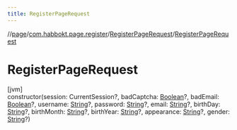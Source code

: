 ```yaml
---
title: RegisterPageRequest
---
```

//[page](../../../index.html)/[com.habbokt.page.register](../index.html)/[RegisterPageRequest](index.html)/[RegisterPageRequest](-register-page-request.html)



# RegisterPageRequest



[jvm]\
constructor(session: CurrentSession?, badCaptcha: [Boolean](https://kotlinlang.org/api/latest/jvm/stdlib/kotlin/-boolean/index.html)?, badEmail: [Boolean](https://kotlinlang.org/api/latest/jvm/stdlib/kotlin/-boolean/index.html)?, username: [String](https://kotlinlang.org/api/latest/jvm/stdlib/kotlin/-string/index.html)?, password: [String](https://kotlinlang.org/api/latest/jvm/stdlib/kotlin/-string/index.html)?, email: [String](https://kotlinlang.org/api/latest/jvm/stdlib/kotlin/-string/index.html)?, birthDay: [String](https://kotlinlang.org/api/latest/jvm/stdlib/kotlin/-string/index.html)?, birthMonth: [String](https://kotlinlang.org/api/latest/jvm/stdlib/kotlin/-string/index.html)?, birthYear: [String](https://kotlinlang.org/api/latest/jvm/stdlib/kotlin/-string/index.html)?, appearance: [String](https://kotlinlang.org/api/latest/jvm/stdlib/kotlin/-string/index.html)?, gender: [String](https://kotlinlang.org/api/latest/jvm/stdlib/kotlin/-string/index.html)?)




